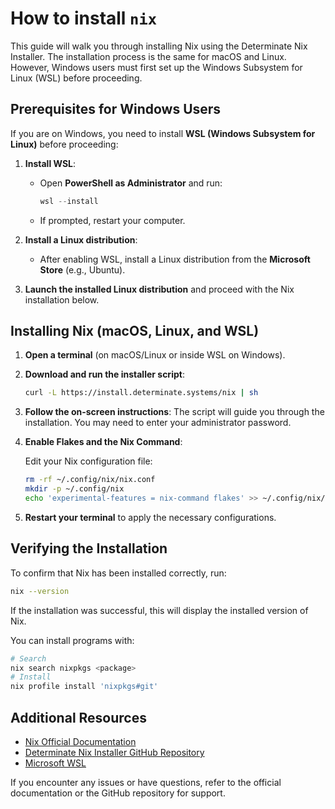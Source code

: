 # How to install `nix`

This guide will walk you through installing Nix using the Determinate Nix Installer. The installation process is the same for macOS and Linux. However, Windows users must first set up the Windows Subsystem for Linux (WSL) before proceeding.

## Prerequisites for Windows Users

If you are on Windows, you need to install **WSL (Windows Subsystem for Linux)** before proceeding:

1. **Install WSL**:

   - Open **PowerShell as Administrator** and run:
     ```powershell
     wsl --install
     ```
   - If prompted, restart your computer.

1. **Install a Linux distribution**:

   - After enabling WSL, install a Linux distribution from the **Microsoft Store** (e.g., Ubuntu).

1. **Launch the installed Linux distribution** and proceed with the Nix installation below.

## Installing Nix (macOS, Linux, and WSL)

1. **Open a terminal** (on macOS/Linux or inside WSL on Windows).

1. **Download and run the installer script**:

   ```bash
   curl -L https://install.determinate.systems/nix | sh
   ```

1. **Follow the on-screen instructions**: The script will guide you through the installation. You may need to enter your administrator password.

1. **Enable Flakes and the Nix Command**:

   Edit your Nix configuration file:

   ```bash
   rm -rf ~/.config/nix/nix.conf
   mkdir -p ~/.config/nix
   echo 'experimental-features = nix-command flakes' >> ~/.config/nix/nix.conf
   ```

1. **Restart your terminal** to apply the necessary configurations.

## Verifying the Installation

To confirm that Nix has been installed correctly, run:

```bash
nix --version
```

If the installation was successful, this will display the installed version of Nix.

You can install programs with:

```bash
# Search
nix search nixpkgs <package>
# Install
nix profile install 'nixpkgs#git'
```

## Additional Resources

- [Nix Official Documentation](https://nixos.org/manual/nix/stable/)
- [Determinate Nix Installer GitHub Repository](https://github.com/DeterminateSystems/nix-installer)
- [Microsoft WSL](https://learn.microsoft.com/fr-fr/windows/wsl/install)

If you encounter any issues or have questions, refer to the official documentation or the GitHub repository for support.
